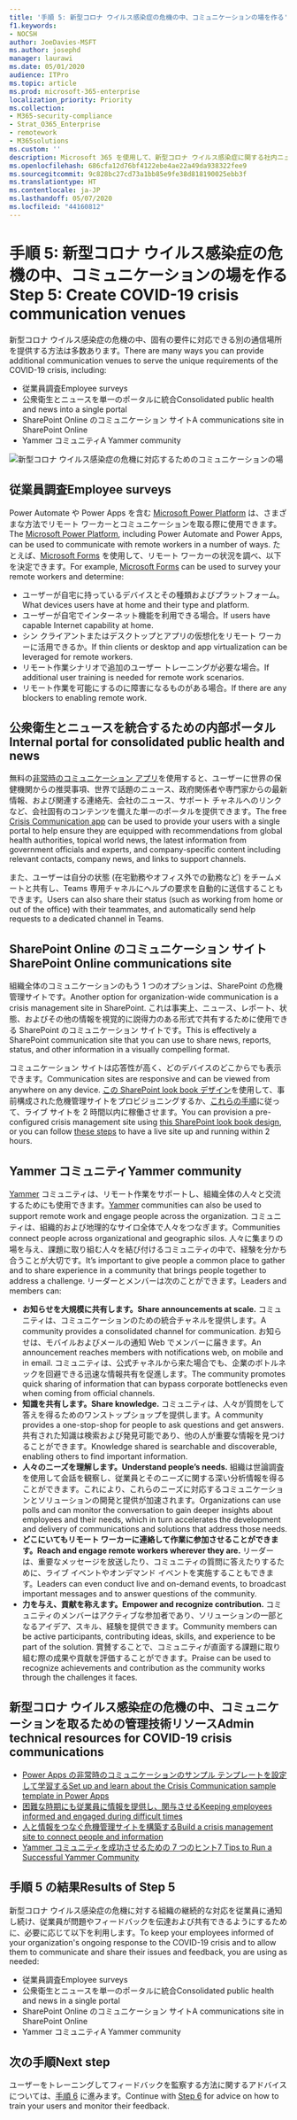 ```yaml
---
title: '手順 5: 新型コロナ ウイルス感染症の危機の中、コミュニケーションの場を作る'
f1.keywords:
- NOCSH
author: JoeDavies-MSFT
ms.author: josephd
manager: laurawi
ms.date: 05/01/2020
audience: ITPro
ms.topic: article
ms.prod: microsoft-365-enterprise
localization_priority: Priority
ms.collection:
- M365-security-compliance
- Strat_O365_Enterprise
- remotework
- M365solutions
ms.custom: ''
description: Microsoft 365 を使用して、新型コロナ ウイルス感染症に関する社内ニュースと公開ニュースについてコミュニケーションをとるさまざまな方法を作ります。
ms.openlocfilehash: 686cfa12d76bf4122ebe4ae22a49da938322fee9
ms.sourcegitcommit: 9c828bc27cd73a1bb85e9fe38d818190025ebb3f
ms.translationtype: HT
ms.contentlocale: ja-JP
ms.lasthandoff: 05/07/2020
ms.locfileid: "44160812"
---
```

# <a name="step-5-create-covid-19-crisis-communication-venues"></a><span data-ttu-id="0fdd2-103">手順 5: 新型コロナ ウイルス感染症の危機の中、コミュニケーションの場を作る</span><span class="sxs-lookup"><span data-stu-id="0fdd2-103">Step 5: Create COVID-19 crisis communication venues</span></span>

<span data-ttu-id="0fdd2-104">新型コロナ ウイルス感染症の危機の中、固有の要件に対応できる別の通信場所を提供する方法は多数あります。</span><span class="sxs-lookup"><span data-stu-id="0fdd2-104">There are many ways you can provide additional communication venues to serve the unique requirements of the COVID-19 crisis, including:</span></span>

- <span data-ttu-id="0fdd2-105">従業員調査</span><span class="sxs-lookup"><span data-stu-id="0fdd2-105">Employee surveys</span></span>
- <span data-ttu-id="0fdd2-106">公衆衛生とニュースを単一のポータルに統合</span><span class="sxs-lookup"><span data-stu-id="0fdd2-106">Consolidated public health and news into a single portal</span></span>
- <span data-ttu-id="0fdd2-107">SharePoint Online のコミュニケーション サイト</span><span class="sxs-lookup"><span data-stu-id="0fdd2-107">A communications site in SharePoint Online</span></span>
- <span data-ttu-id="0fdd2-108">Yammer コミュニティ</span><span class="sxs-lookup"><span data-stu-id="0fdd2-108">A Yammer community</span></span>

![新型コロナ ウイルス感染症の危機に対応するためのコミュニケーションの場](../media/empower-people-to-work-remotely/comm-venues-grid.png)

## <a name="employee-surveys"></a><span data-ttu-id="0fdd2-110">従業員調査</span><span class="sxs-lookup"><span data-stu-id="0fdd2-110">Employee surveys</span></span>

<span data-ttu-id="0fdd2-111">Power Automate や Power Apps を含む [Microsoft Power Platform](https://powerplatform.microsoft.com/) は、さまざまな方法でリモート ワーカーとコミュニケーションを取る際に使用できます。</span><span class="sxs-lookup"><span data-stu-id="0fdd2-111">The [Microsoft Power Platform](https://powerplatform.microsoft.com/), including Power Automate and Power Apps, can be used to communicate with remote workers in a number of ways.</span></span> <span data-ttu-id="0fdd2-112">たとえば、[Microsoft Forms](https://forms.microsoft.com/) を使用して、リモート ワーカーの状況を調べ、以下を決定できます。</span><span class="sxs-lookup"><span data-stu-id="0fdd2-112">For example, [Microsoft Forms](https://forms.microsoft.com/) can be used to survey your remote workers and determine:</span></span>

- <span data-ttu-id="0fdd2-113">ユーザーが自宅に持っているデバイスとその種類およびプラットフォーム。</span><span class="sxs-lookup"><span data-stu-id="0fdd2-113">What devices users have at home and their type and platform.</span></span>
- <span data-ttu-id="0fdd2-114">ユーザーが自宅でインターネット機能を利用できる場合。</span><span class="sxs-lookup"><span data-stu-id="0fdd2-114">If users have capable Internet capability at home.</span></span>
- <span data-ttu-id="0fdd2-115">シン クライアントまたはデスクトップとアプリの仮想化をリモート ワーカーに活用できるか。</span><span class="sxs-lookup"><span data-stu-id="0fdd2-115">If thin clients or desktop and app virtualization can be leveraged for remote workers.</span></span>
- <span data-ttu-id="0fdd2-116">リモート作業シナリオで追加のユーザー トレーニングが必要な場合。</span><span class="sxs-lookup"><span data-stu-id="0fdd2-116">If additional user training is needed for remote work scenarios.</span></span>
- <span data-ttu-id="0fdd2-117">リモート作業を可能にするのに障害になるものがある場合。</span><span class="sxs-lookup"><span data-stu-id="0fdd2-117">If there are any blockers to enabling remote work.</span></span>

## <a name="internal-portal-for-consolidated-public-health-and-news"></a><span data-ttu-id="0fdd2-118">公衆衛生とニュースを統合するための内部ポータル</span><span class="sxs-lookup"><span data-stu-id="0fdd2-118">Internal portal for consolidated public health and news</span></span>

<span data-ttu-id="0fdd2-119">無料の[非常時のコミュニケーション アプリ](https://techcommunity.microsoft.com/t5/microsoft-teams-blog/coordinate-crisis-communications-using-microsoft-teams-power/ba-p/1216715)を使用すると、ユーザーに世界の保健機関からの推奨事項、世界で話題のニュース、政府関係者や専門家からの最新情報、および関連する連絡先、会社のニュース、サポート チャネルへのリンクなど、会社固有のコンテンツを備えた単一のポータルを提供できます。</span><span class="sxs-lookup"><span data-stu-id="0fdd2-119">The free [Crisis Communication app](https://techcommunity.microsoft.com/t5/microsoft-teams-blog/coordinate-crisis-communications-using-microsoft-teams-power/ba-p/1216715) can be used to provide your users with a single portal to help ensure they are equipped with recommendations from global health authorities, topical world news, the latest information from government officials and experts, and company-specific content including relevant contacts, company news, and links to support channels.</span></span> 

<span data-ttu-id="0fdd2-120">また、ユーザーは自分の状態 (在宅勤務やオフィス外での勤務など) をチームメートと共有し、Teams 専用チャネルにヘルプの要求を自動的に送信することもできます。</span><span class="sxs-lookup"><span data-stu-id="0fdd2-120">Users can also share their status (such as working from home or out of the office) with their teammates, and automatically send help requests to a dedicated channel in Teams.</span></span>

## <a name="sharepoint-online-communications-site"></a><span data-ttu-id="0fdd2-121">SharePoint Online のコミュニケーション サイト</span><span class="sxs-lookup"><span data-stu-id="0fdd2-121">SharePoint Online communications site</span></span>

<span data-ttu-id="0fdd2-122">組織全体のコミュニケーションのもう 1 つのオプションは、SharePoint の危機管理サイトです。</span><span class="sxs-lookup"><span data-stu-id="0fdd2-122">Another option for organization-wide communication is a crisis management site in SharePoint.</span></span> <span data-ttu-id="0fdd2-123">これは事実上、ニュース、レポート、状態、およびその他の情報を視覚的に説得力のある形式で共有するために使用できる SharePoint のコミュニケーション サイトです。</span><span class="sxs-lookup"><span data-stu-id="0fdd2-123">This is effectively a SharePoint communication site that you can use to share news, reports, status, and other information in a visually compelling format.</span></span> 

<span data-ttu-id="0fdd2-124">コミュニケーション サイトは応答性が高く、どのデバイスのどこからでも表示できます。</span><span class="sxs-lookup"><span data-stu-id="0fdd2-124">Communication sites are responsive and can be viewed from anywhere on any device.</span></span> <span data-ttu-id="0fdd2-125">[この SharePoint look book デザイン](https://lookbook.microsoft.com/details/8f8337d2-b1f6-4a84-91a4-9081f841f0f6)を使用して、事前構成された危機管理サイトをプロビジョニングするか、[これらの手順](https://techcommunity.microsoft.com/t5/microsoft-sharepoint-blog/build-a-crisis-management-site-to-connect-people-and-information/ba-p/1216791)に従って、ライブ サイトを 2 時間以内に稼働させます。</span><span class="sxs-lookup"><span data-stu-id="0fdd2-125">You can provision a pre-configured crisis management site using [this SharePoint look book design](https://lookbook.microsoft.com/details/8f8337d2-b1f6-4a84-91a4-9081f841f0f6), or you can follow [these steps](https://techcommunity.microsoft.com/t5/microsoft-sharepoint-blog/build-a-crisis-management-site-to-connect-people-and-information/ba-p/1216791) to have a live site up and running within 2 hours.</span></span>

## <a name="yammer-community"></a><span data-ttu-id="0fdd2-126">Yammer コミュニティ</span><span class="sxs-lookup"><span data-stu-id="0fdd2-126">Yammer community</span></span>

<span data-ttu-id="0fdd2-127">[Yammer](https://docs.microsoft.com/yammer/yammer-landing-page) コミュニティは、リモート作業をサポートし、組織全体の人々と交流するためにも使用できます。</span><span class="sxs-lookup"><span data-stu-id="0fdd2-127">[Yammer](https://docs.microsoft.com/yammer/yammer-landing-page) communities can also be used to support remote work and engage people across the organization.</span></span> <span data-ttu-id="0fdd2-128">コミュニティは、組織的および地理的なサイロ全体で人々をつなぎます。</span><span class="sxs-lookup"><span data-stu-id="0fdd2-128">Communities connect people across organizational and geographic silos.</span></span> <span data-ttu-id="0fdd2-129">人々に集まりの場を与え、課題に取り組む人々を結び付けるコミュニティの中で、経験を分かち合うことが大切です。</span><span class="sxs-lookup"><span data-stu-id="0fdd2-129">It’s important to give people a common place to gather and to share experience in a community that brings people together to address a challenge.</span></span> <span data-ttu-id="0fdd2-130">リーダーとメンバーは次のことができます。</span><span class="sxs-lookup"><span data-stu-id="0fdd2-130">Leaders and members can:</span></span>

- <span data-ttu-id="0fdd2-131">**お知らせを大規模に共有します。**</span><span class="sxs-lookup"><span data-stu-id="0fdd2-131">**Share announcements at scale.**</span></span> <span data-ttu-id="0fdd2-132">コミュニティは、コミュニケーションのための統合チャネルを提供します。</span><span class="sxs-lookup"><span data-stu-id="0fdd2-132">A community provides a consolidated channel for communication.</span></span> <span data-ttu-id="0fdd2-133">お知らせは、モバイルおよびメールの通知 Web でメンバーに届きます。</span><span class="sxs-lookup"><span data-stu-id="0fdd2-133">An announcement reaches members with notifications web, on mobile and in email.</span></span> <span data-ttu-id="0fdd2-134">コミュニティは、公式チャネルから来た場合でも、企業のボトルネックを回避できる迅速な情報共有を促進します。</span><span class="sxs-lookup"><span data-stu-id="0fdd2-134">The community promotes quick sharing of information that can bypass corporate bottlenecks even when coming from official channels.</span></span>
- <span data-ttu-id="0fdd2-135">**知識を共有します。**</span><span class="sxs-lookup"><span data-stu-id="0fdd2-135">**Share knowledge.**</span></span> <span data-ttu-id="0fdd2-136">コミュニティは、人々が質問をして答えを得るためのワンストップショップを提供します。</span><span class="sxs-lookup"><span data-stu-id="0fdd2-136">A community provides a one-stop-shop for people to ask questions and get answers.</span></span> <span data-ttu-id="0fdd2-137">共有された知識は検索および発見可能であり、他の人が重要な情報を見つけることができます。</span><span class="sxs-lookup"><span data-stu-id="0fdd2-137">Knowledge shared is searchable and discoverable, enabling others to find important information.</span></span>
- <span data-ttu-id="0fdd2-138">**人々のニーズを理解します。**</span><span class="sxs-lookup"><span data-stu-id="0fdd2-138">**Understand people’s needs.**</span></span> <span data-ttu-id="0fdd2-139">組織は世論調査を使用して会話を観察し、従業員とそのニーズに関する深い分析情報を得ることができます。これにより、これらのニーズに対応するコミュニケーションとソリューションの開発と提供が加速されます。</span><span class="sxs-lookup"><span data-stu-id="0fdd2-139">Organizations can use polls and can monitor the conversation to gain deeper insights about employees and their needs, which in turn accelerates the development and delivery of communications and solutions that address those needs.</span></span>
- <span data-ttu-id="0fdd2-140">**どこにいてもリモート ワーカーに連絡して作業に参加させることができます。**</span><span class="sxs-lookup"><span data-stu-id="0fdd2-140">**Reach and engage remote workers wherever they are.**</span></span> <span data-ttu-id="0fdd2-141">リーダーは、重要なメッセージを放送したり、コミュニティの質問に答えたりするために、ライブ イベントやオンデマンド イベントを実施することもできます。</span><span class="sxs-lookup"><span data-stu-id="0fdd2-141">Leaders can even conduct live and on-demand events, to broadcast important messages and to answer questions of the community.</span></span>
- <span data-ttu-id="0fdd2-142">**力を与え、貢献を称えます。**</span><span class="sxs-lookup"><span data-stu-id="0fdd2-142">**Empower and recognize contribution.**</span></span> <span data-ttu-id="0fdd2-143">コミュニティのメンバーはアクティブな参加者であり、ソリューションの一部となるアイデア、スキル、経験を提供できます。</span><span class="sxs-lookup"><span data-stu-id="0fdd2-143">Community members can be active participants, contributing ideas, skills, and experience to be part of the solution.</span></span> <span data-ttu-id="0fdd2-144">賞賛することで、コミュニティが直面する課題に取り組む際の成果や貢献を評価することができます。</span><span class="sxs-lookup"><span data-stu-id="0fdd2-144">Praise can be used to recognize achievements and contribution as the community works through the challenges it faces.</span></span>

## <a name="admin-technical-resources-for-covid-19-crisis-communications"></a><span data-ttu-id="0fdd2-145">新型コロナ ウイルス感染症の危機の中、コミュニケーションを取るための管理技術リソース</span><span class="sxs-lookup"><span data-stu-id="0fdd2-145">Admin technical resources for COVID-19 crisis communications</span></span>

- [<span data-ttu-id="0fdd2-146">Power Apps の非常時のコミュニケーションのサンプル テンプレートを設定して学習する</span><span class="sxs-lookup"><span data-stu-id="0fdd2-146">Set up and learn about the Crisis Communication sample template in Power Apps</span></span>](https://docs.microsoft.com/powerapps/maker/canvas-apps/sample-crisis-communication-app)
- [<span data-ttu-id="0fdd2-147">困難な時期にも従業員に情報を提供し、関与させる</span><span class="sxs-lookup"><span data-stu-id="0fdd2-147">Keeping employees informed and engaged during difficult times</span></span>](https://techcommunity.microsoft.com/t5/yammer-blog/keeping-employees-informed-and-engaged-during-difficult-times/ba-p/1216032)
- [<span data-ttu-id="0fdd2-148">人と情報をつなぐ危機管理サイトを構築する</span><span class="sxs-lookup"><span data-stu-id="0fdd2-148">Build a crisis management site to connect people and information</span></span>](https://techcommunity.microsoft.com/t5/microsoft-sharepoint-blog/build-a-crisis-management-site-to-connect-people-and-information/ba-p/1216791)
- [<span data-ttu-id="0fdd2-149">Yammer コミュニティを成功させるための 7 つのヒント</span><span class="sxs-lookup"><span data-stu-id="0fdd2-149">7 Tips to Run a Successful Yammer Community</span></span>](https://techcommunity.microsoft.com/t5/yammer-blog/7-tips-to-run-a-successful-yammer-community-formerly-group/ba-p/444720)

## <a name="results-of-step-5"></a><span data-ttu-id="0fdd2-150">手順 5 の結果</span><span class="sxs-lookup"><span data-stu-id="0fdd2-150">Results of Step 5</span></span>

<span data-ttu-id="0fdd2-151">新型コロナ ウイルス感染症の危機に対する組織の継続的な対応を従業員に通知し続け、従業員が問題やフィードバックを伝達および共有できるようにするために、必要に応じて以下を利用します。</span><span class="sxs-lookup"><span data-stu-id="0fdd2-151">To keep your employees informed of your organization's ongoing response to the COVID-19 crisis and to allow them to communicate and share their issues and feedback, you are using as needed:</span></span>

- <span data-ttu-id="0fdd2-152">従業員調査</span><span class="sxs-lookup"><span data-stu-id="0fdd2-152">Employee surveys</span></span>
- <span data-ttu-id="0fdd2-153">公衆衛生とニュースを単一のポータルに統合</span><span class="sxs-lookup"><span data-stu-id="0fdd2-153">Consolidated public health and news in a single portal</span></span>
- <span data-ttu-id="0fdd2-154">SharePoint Online のコミュニケーション サイト</span><span class="sxs-lookup"><span data-stu-id="0fdd2-154">A communications site in SharePoint Online</span></span>
- <span data-ttu-id="0fdd2-155">Yammer コミュニティ</span><span class="sxs-lookup"><span data-stu-id="0fdd2-155">A Yammer community</span></span>

## <a name="next-step"></a><span data-ttu-id="0fdd2-156">次の手順</span><span class="sxs-lookup"><span data-stu-id="0fdd2-156">Next step</span></span>

<span data-ttu-id="0fdd2-157">ユーザーをトレーニングしてフィードバックを監察する方法に関するアドバイスについては、[手順 6](empower-people-to-work-remotely-train-monitor-usage.md) に進みます。</span><span class="sxs-lookup"><span data-stu-id="0fdd2-157">Continue with [Step 6](empower-people-to-work-remotely-train-monitor-usage.md) for advice on how to train your users and monitor their feedback.</span></span>
